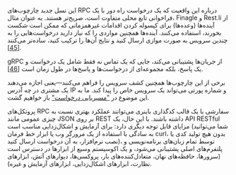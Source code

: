 این نسل جدید چارچوب‌های RPC درباره این واقعیت که یک درخواست راه دور با یک فراخوانی تابع محلی متفاوت است، صریح‌تر هستند. به عنوان مثال، Finagle و Rest.li از آینده‌ها (وعده‌ها) برای کپسوله کردن اقدامات غیرهمزمانی که ممکن است شکست بخورند، استفاده می‌کنند. آینده‌ها همچنین مواردی را که نیاز دارید درخواست‌هایی را به چندین سرویس به صورت موازی ارسال کنید و نتایج آن‌ها را ترکیب کنید، ساده‌تر می‌کنند [[45](ch04.html#Eriksen2013gz)].

gRPC از جریان‌ها پشتیبانی می‌کند، جایی که یک تماس نه فقط شامل یک درخواست و یک پاسخ، بلکه مجموعه‌ای از درخواست‌ها و پاسخ‌ها در طول زمان است [[46](ch04.html#gRPC2015)].

برخی از این چارچوب‌ها همچنین کشف سرویس را فراهم می‌کنند—یعنی اجازه می‌دهند یک مشتری در چه آدرس IP و شماره پورتی می‌تواند یک سرویس خاص را پیدا کند. ما به این موضوع در ["مسیریابی درخواست"](ch06.html#sec_partitioning_routing) باز خواهیم گشت.

پروتکل‌های RPC سفارشی با یک قالب کدگذاری باینری می‌توانند عملکرد بهتری نسبت به چیزی عمومی مانند JSON بر روی REST داشته باشند. با این حال، یک API RESTful مزایای قابل توجه دیگری دارد: برای آزمایش و اشکال‌زدایی مناسب است (شما می‌توانید به سادگی با استفاده از یک مرورگر وب یا ابزار خط فرمان curl، بدون هیچ تولید کدی یا نصب نرم‌افزار، به آن درخواست ارسال کنید)، توسط تمام زبان‌های برنامه‌نویسی و پلتفرم‌های اصلی پشتیبانی می‌شود، و یک اکوسیستم وسیع از ابزارها در دسترس است (سرورها، حافظه‌های نهان، متعادل‌کننده‌های بار، پروکسی‌ها، دیوارهای آتش، ابزارهای نظارت، ابزارهای اشکال‌زدایی، ابزارهای آزمایش و غیره).